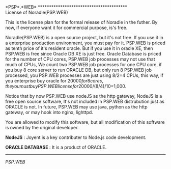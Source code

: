 <link type="text/css" rel="stylesheet" href="doc.css" />
<span class="psp_logo">*PSP*.*WEB*<span>
****************************************

<div id="title"> License of Noradle(PSP.WEB)  </div>

  This is the license plan for the formal release of Noradle in the futher.
  By now, if everyone want it for commercial purpose, is's free.

  Noradle(PSP.WEB) is a open source project, but it's not free.
If you use it in a enterprise production environment, you must pay for it.
PSP.WEB is priced as tenth price of it's resident oracle.
But if you use it in oracle XE, then PSP.WEB is free since Oracle DB XE is just free.
Oracle Database is priced for the number of CPU cores, PSP.WEB job processes may not use that much of CPUs,
We count two PSP.WEB job processes for one CPU core, if you buy 8 core server to run ORACLE DB, but only run 8 PSP.WEB job processed, you PSP.WEB processes are just using 8/2=4 CPUs, this way, 
if you enterprise buy oracle for $20000 for 8 cores, the you must buy PSP.WEB license for 20000/(8/4)/10=$1,000.

  Notice that by now PSP.WEB use nodeJS as the http gateway, NodeJS is a free open source software, It's not included in PSP.WEB distrubution just as ORACLE is not. In future, PSP.WEB may use java, python as the http gateway, or may hook into nginx, lighttpd.

  You are allowed to modify this software, but all modification of this software is owned by the original developer.

  **NodeJS** : Joyent is a key contributer to Node.js code development. 
	
  **ORACLE DATABASE**  : It is a product of ORACLE.

**********************************************
<span class="psp_logo footer">*PSP*.*WEB*<span>